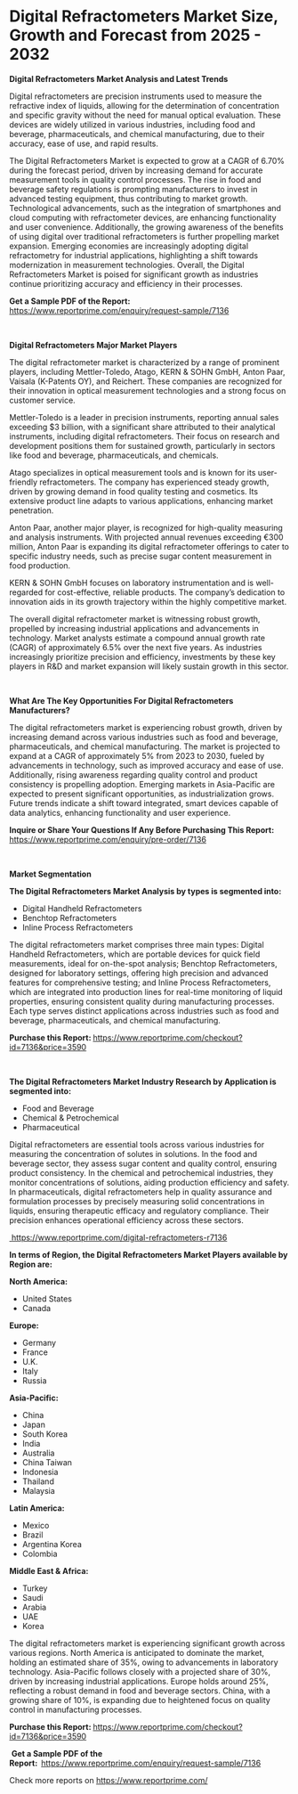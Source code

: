 <p><h1>Digital Refractometers Market Size, Growth and Forecast from 2025 - 2032</h1></p><p><strong>Digital Refractometers Market Analysis and Latest Trends</strong></p>
<p><p>Digital refractometers are precision instruments used to measure the refractive index of liquids, allowing for the determination of concentration and specific gravity without the need for manual optical evaluation. These devices are widely utilized in various industries, including food and beverage, pharmaceuticals, and chemical manufacturing, due to their accuracy, ease of use, and rapid results.</p><p>The Digital Refractometers Market is expected to grow at a CAGR of 6.70% during the forecast period, driven by increasing demand for accurate measurement tools in quality control processes. The rise in food and beverage safety regulations is prompting manufacturers to invest in advanced testing equipment, thus contributing to market growth. Technological advancements, such as the integration of smartphones and cloud computing with refractometer devices, are enhancing functionality and user convenience. Additionally, the growing awareness of the benefits of using digital over traditional refractometers is further propelling market expansion. Emerging economies are increasingly adopting digital refractometry for industrial applications, highlighting a shift towards modernization in measurement technologies. Overall, the Digital Refractometers Market is poised for significant growth as industries continue prioritizing accuracy and efficiency in their processes.</p></p>
<p><strong>Get a Sample PDF of the Report:&nbsp;</strong> <a href="https://www.reportprime.com/enquiry/request-sample/7136?utm_campaign=2889&utm_medium=2&utm_source=Github&utm_content=ia&utm_term=19032025&utm_id=digital-refractometers">https://www.reportprime.com/enquiry/request-sample/7136</a></p>
<p>&nbsp;</p>
<p><strong>Digital Refractometers Major Market Players</strong></p>
<p><p>The digital refractometer market is characterized by a range of prominent players, including Mettler-Toledo, Atago, KERN & SOHN GmbH, Anton Paar, Vaisala (K-Patents OY), and Reichert. These companies are recognized for their innovation in optical measurement technologies and a strong focus on customer service.</p><p>Mettler-Toledo is a leader in precision instruments, reporting annual sales exceeding $3 billion, with a significant share attributed to their analytical instruments, including digital refractometers. Their focus on research and development positions them for sustained growth, particularly in sectors like food and beverage, pharmaceuticals, and chemicals.</p><p>Atago specializes in optical measurement tools and is known for its user-friendly refractometers. The company has experienced steady growth, driven by growing demand in food quality testing and cosmetics. Its extensive product line adapts to various applications, enhancing market penetration.</p><p>Anton Paar, another major player, is recognized for high-quality measuring and analysis instruments. With projected annual revenues exceeding €300 million, Anton Paar is expanding its digital refractometer offerings to cater to specific industry needs, such as precise sugar content measurement in food production.</p><p>KERN & SOHN GmbH focuses on laboratory instrumentation and is well-regarded for cost-effective, reliable products. The company’s dedication to innovation aids in its growth trajectory within the highly competitive market.</p><p>The overall digital refractometer market is witnessing robust growth, propelled by increasing industrial applications and advancements in technology. Market analysts estimate a compound annual growth rate (CAGR) of approximately 6.5% over the next five years. As industries increasingly prioritize precision and efficiency, investments by these key players in R&D and market expansion will likely sustain growth in this sector.</p></p>
<p>&nbsp;</p>
<p><strong>What Are The Key Opportunities For Digital Refractometers Manufacturers?</strong></p>
<p><p>The digital refractometers market is experiencing robust growth, driven by increasing demand across various industries such as food and beverage, pharmaceuticals, and chemical manufacturing. The market is projected to expand at a CAGR of approximately 5% from 2023 to 2030, fueled by advancements in technology, such as improved accuracy and ease of use. Additionally, rising awareness regarding quality control and product consistency is propelling adoption. Emerging markets in Asia-Pacific are expected to present significant opportunities, as industrialization grows. Future trends indicate a shift toward integrated, smart devices capable of data analytics, enhancing functionality and user experience.</p></p>
<p><strong>Inquire or Share Your Questions If Any Before Purchasing This Report:</strong> <a href="https://www.reportprime.com/enquiry/pre-order/7136?utm_campaign=2889&utm_medium=2&utm_source=Github&utm_content=ia&utm_term=19032025&utm_id=digital-refractometers">https://www.reportprime.com/enquiry/pre-order/7136</a></p>
<p>&nbsp;</p>
<p><strong>Market Segmentation</strong></p>
<p><strong>The Digital Refractometers Market Analysis by types is segmented into:</strong></p>
<p><ul><li>Digital Handheld Refractometers</li><li>Benchtop Refractometers</li><li>Inline Process Refractometers</li></ul></p>
<p><p>The digital refractometers market comprises three main types: Digital Handheld Refractometers, which are portable devices for quick field measurements, ideal for on-the-spot analysis; Benchtop Refractometers, designed for laboratory settings, offering high precision and advanced features for comprehensive testing; and Inline Process Refractometers, which are integrated into production lines for real-time monitoring of liquid properties, ensuring consistent quality during manufacturing processes. Each type serves distinct applications across industries such as food and beverage, pharmaceuticals, and chemical manufacturing.</p></p>
<p><strong>Purchase this Report:&nbsp;</strong><a href="https://www.reportprime.com/checkout?id=7136&price=3590&utm_campaign=2889&utm_medium=2&utm_source=Github&utm_content=ia&utm_term=19032025&utm_id=digital-refractometers">https://www.reportprime.com/checkout?id=7136&price=3590</a></p>
<p>&nbsp;</p>
<p><strong>The Digital Refractometers Market Industry Research by Application is segmented into:</strong></p>
<p><ul><li>Food and Beverage</li><li>Chemical & Petrochemical</li><li>Pharmaceutical</li></ul></p>
<p><p>Digital refractometers are essential tools across various industries for measuring the concentration of solutes in solutions. In the food and beverage sector, they assess sugar content and quality control, ensuring product consistency. In the chemical and petrochemical industries, they monitor concentrations of solutions, aiding production efficiency and safety. In pharmaceuticals, digital refractometers help in quality assurance and formulation processes by precisely measuring solid concentrations in liquids, ensuring therapeutic efficacy and regulatory compliance. Their precision enhances operational efficiency across these sectors.</p></p>
<p><a href="https://www.reportprime.com/digital-refractometers-r7136?utm_campaign=2889&utm_medium=2&utm_source=Github&utm_content=ia&utm_term=19032025&utm_id=digital-refractometers">&nbsp;https://www.reportprime.com/digital-refractometers-r7136</a></p>
<p><strong>In terms of Region, the Digital Refractometers Market Players available by Region are:</strong></p>
<p>
    <p> <strong> North America: </strong>
        <ul>
            <li>United States</li>
            <li>Canada</li>
        </ul>
        </p> 
    <p> <strong> Europe: </strong>
        <ul>
            <li>Germany</li>
            <li>France</li>
            <li>U.K.</li>
            <li>Italy</li>
            <li>Russia</li>
        </ul>
        </p> 
    <p> <strong> Asia-Pacific: </strong>
        <ul>
            <li>China</li>
            <li>Japan</li>
            <li>South Korea</li>
            <li>India</li>
            <li>Australia</li>
            <li>China Taiwan</li>
            <li>Indonesia</li>
            <li>Thailand</li>
            <li>Malaysia</li>
        </ul>
        </p> 
    <p> <strong> Latin America: </strong>
        <ul>
            <li>Mexico</li>
            <li>Brazil</li>
            <li>Argentina Korea</li>
            <li>Colombia</li>
        </ul>
        </p> 
    <p> <strong> Middle East & Africa: </strong>
        <ul>
            <li>Turkey</li>
            <li>Saudi</li>
            <li>Arabia</li>
            <li>UAE</li>
            <li>Korea</li>
        </ul>
    </p>
    </p>
<p><p>The digital refractometers market is experiencing significant growth across various regions. North America is anticipated to dominate the market, holding an estimated share of 35%, owing to advancements in laboratory technology. Asia-Pacific follows closely with a projected share of 30%, driven by increasing industrial applications. Europe holds around 25%, reflecting a robust demand in food and beverage sectors. China, with a growing share of 10%, is expanding due to heightened focus on quality control in manufacturing processes.</p></p>
<p><strong>Purchase this Report: </strong><a href="https://www.reportprime.com/checkout?id=7136&price=3590&utm_campaign=2889&utm_medium=2&utm_source=Github&utm_content=ia&utm_term=19032025&utm_id=digital-refractometers">https://www.reportprime.com/checkout?id=7136&price=3590</a></p>
<p>&nbsp;<strong>Get a Sample PDF of the Report:&nbsp;&nbsp;</strong><a href="https://www.reportprime.com/enquiry/request-sample/7136?utm_campaign=2889&utm_medium=2&utm_source=Github&utm_content=ia&utm_term=19032025&utm_id=digital-refractometers">https://www.reportprime.com/enquiry/request-sample/7136</a></p>
<p><strong></strong></p>
<p>Check more reports on <a href="https://www.reportprime.com/?utm_campaign=2889&utm_medium=2&utm_source=Github&utm_content=ia&utm_term=19032025&utm_id=digital-refractometers">https://www.reportprime.com/</a></p>